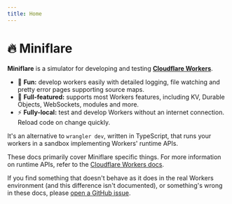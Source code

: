 ```yaml
---
title: Home
---
```


# 🔥 Miniflare

**Miniflare** is a simulator for developing and testing
[**Cloudflare Workers**](https://workers.cloudflare.com/).

- 🎉 **Fun:** develop workers easily with detailed logging, file watching and
  pretty error pages supporting source maps.
- 🔋 **Full-featured:** supports most Workers features, including KV, Durable
  Objects, WebSockets, modules and more.
- ⚡ **Fully-local:** test and develop Workers without an internet connection.
  Reload code on change quickly.

It's an alternative to `wrangler dev`, written in TypeScript, that runs your
workers in a sandbox implementing Workers' runtime APIs.

These docs primarily cover Miniflare specific things. For more information on
runtime APIs, refer to the
[Cloudflare Workers docs](https://developers.cloudflare.com/workers/).

If you find something that doesn't behave as it does in the real Workers
environment (and this difference isn't documented), or something's wrong in
these docs, please
[open a GitHub issue](https://github.com/cloudflare/workers-sdk/issues/new/choose).
